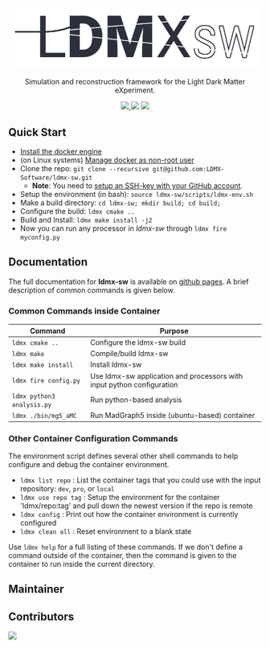 <p align="center">
    <img src="https://github.com/LDMX-Software/ldmx-software.github.io/blob/trunk/img/ldmx_logo_dark.png" width="500">
</p>

<p align="center">
    Simulation and reconstruction framework for the Light Dark Matter eXperiment.  
</p>

<p align="center">
    <a href="http://perso.crans.org/besson/LICENSE.html" alt="GPLv3 license">
        <img src="https://img.shields.io/badge/License-GPLv3-blue.svg" />
    </a>
    <img src="https://github.com/LDMX-Software/ldmx-sw/workflows/Docker%20Image/badge.svg" />
    <img src="https://github.com/LDMX-Software/ldmx-sw/actions/workflows/basic_test.yml/badge.svg" />
</p>

## Quick Start 

- [Install the docker engine](https://docs.docker.com/engine/install/)
- (on Linux systems) [Manage docker as non-root user](https://docs.docker.com/engine/install/linux-postinstall/#manage-docker-as-a-non-root-user)
- Clone the repo: `git clone --recursive git@github.com:LDMX-Software/ldmx-sw.git`
  - **Note**: You need to [setup an SSH-key with your GitHub account](https://docs.github.com/en/authentication/connecting-to-github-with-ssh).
- Setup the environment (in bash): `source ldmx-sw/scripts/ldmx-env.sh`
- Make a build directory: `cd ldmx-sw; mkdir build; cd build;`
- Configure the build: `ldmx cmake ..`
- Build and Install: `ldmx make install -j2`
- Now you can run any processor in _ldmx-sw_ through `ldmx fire myconfig.py`

## Documentation 
The full documentation for **ldmx-sw** is available on [github pages](https://ldmx-software.github.io/).
A brief description of common commands is given below.

### Common Commands inside Container

Command | Purpose
---|---
`ldmx cmake ..` | Configure the ldmx-sw build
`ldmx make` | Compile/build ldmx-sw
`ldmx make install` | Install ldmx-sw
`ldmx fire config.py` | Use ldmx-sw application and processors with input python configuration
`ldmx python3 analysis.py` | Run python-based analysis
`ldmx ./bin/mg5_aMC` | Run MadGraph5 inside (ubuntu-based) container

### Other Container Configuration Commands

The environment script defines several other shell commands to help configure and debug the container environment.

- `ldmx list repo` : List the container tags that you could use with the input repository: `dev`, `pro`, or `local`
- `ldmx use repo tag` : Setup the environment for the container 'ldmx/repo:tag' and pull down the newest version if the repo is remote
- `ldmx config` : Print out how the container environment is currently configured
- `ldmx clean all` : Reset environment to a blank state

Use `ldmx help` for a full listing of these commands.
If we don't define a command outside of the container,
then the command is given to the container to run inside the current directory.

## Maintainer 

## Contributors

<a href="https://github.com/LDMX-Software/ldmx-sw/graphs/contributors">
  <img src="https://contributors-img.web.app/image?repo=LDMX-Software/ldmx-sw" />
</a>

